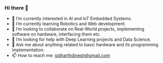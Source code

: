 ### Hi there 👋

- 🔭 I’m currently interested in AI and IoT Embedded Systems.
- 🌱 I’m currently learning Robotics and Web development.
- 👯 I’m looking to collaborate on Real-World projects, implementing software on hardware, interfacing them etc. 
- 🤔 I’m looking for help with Deep Learning projects and Data Science.
- 💬 Ask me about anything related to basic hardware and its programming implementation.
- 📫 How to reach me: sidharthdinesh@gmail.com


<!--
**Sidharth-Dinesh/Sidharth-Dinesh** is a ✨ _special_ ✨ repository because its `README.md` (this file) appears on your GitHub profile.

Here are some ideas to get you started:

- 🔭 I’m currently working on AI and IoT Embedded Systems projects.
- 🌱 I’m currently learning Robotics and Web development.
- 👯 I’m looking to collaborate on Real-World projects implmenting software on hardware, interfacing them etc. 
- 🤔 I’m looking for help with Deep Learning projects and Data Science.
- 💬 Ask me about anything related to basic hardware and its programming implementation.
- 📫 How to reach me: sidharthdinesh@gmail.com
-->

